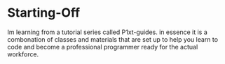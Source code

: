 # Starting-Off
Im learning from a tutorial series called P1xt-guides.
in essence it is a combonation of classes and materials that are set up to help you learn to code and become a professional programmer ready for the actual workforce.

